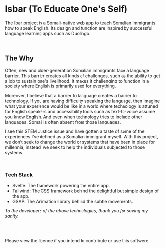 # Isbar (To Educate One's Self)

The Ibar project is a Somali-native web app to teach Somalian immigrants how to speak English.
Its design and function are inspired by successful language learning apps such as Duolingo. 

<br>

## The Why
Often, new and older-generation Somalian immigrants face a language barrier. This barrier creates all kinds of challenges, such as the ability to get a job to sustain one's livelihood. It makes it challenging to function in a society where English is primarily used for everything.

Moreover, I believe that a barrier to language creates a barrier to technology. If you are having difficulty speaking the language,  then imagine what your experience would be like in a world where technology is attuned for English speakers and accessibility tools such as text-to-voice assume you know English. And even when technology tries to include other languages, Somali is often absent from those languages.

I see this STEM Justice issue and have gotten a taste of some of the experiences I’ve defined as a Somalian immigrant myself. With this project, we don’t seek to change the world or systems that have been in place for millennia, instead, we seek to help the individuals subjected to those systems. 

<br>

### Tech Stack
- Svelte: The framework powering the entire app.
- Tailwind: The CSS framework behind the delightful but simple design of the app.
- GSAP: The Animation library behind the subtle movements. 

*To the developers of the above technologies, thank you for saving my sanity.*


<br>
<br>

Please view the licence if you intend to contribute or use this softwere.